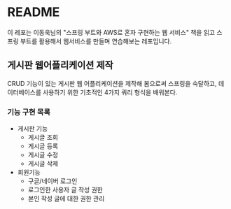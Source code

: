 # README
이 레포는 이동욱님의 "스프링 부트와 AWS로 혼자 구현하는 웹 서비스" 책을 읽고 스프링 부트를 활용해서 웹서비스를 만들며 연습해보는 레포입니다.

## 게시판 웹어플리케이션 제작
CRUD 기능이 있는 게시판 웹 어플리케이션을 제작해 봄으로써 스프링을 숙달하고, 데이터베이스를 사용하기 위한 기초적인 4가지
쿼리 형식을 배워본다.
### 기능 구현 목록
- 게시판 기능
    - 게시글 조회
    - 게시글 등록
    - 게시글 수정
    - 게시글 삭제
- 회원기능
    - 구글/네이버 로그인
    - 로그인한 사용자 글 작성 권한
    - 본인 작성 글에 대한 권한 관리

